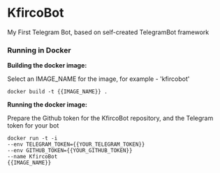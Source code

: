 # KfircoBot
My First Telegram Bot, based on self-created TelegramBot framework

### Running in Docker

**Building the docker image:**

Select an IMAGE_NAME for the image, for example - 'kfircobot'
```console
docker build -t {{IMAGE_NAME}} .
```

**Running the docker image:**

Prepare the Github token for the KfircoBot repository, and the Telegram token for your bot

```console
docker run -t -i
--env TELEGRAM_TOKEN={{YOUR_TELEGRAM_TOKEN}}
--env GITHUB_TOKEN={{YOUR_GITHUB_TOKEN}}
--name KfircoBot
{{IMAGE_NAME}}
```
